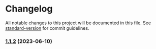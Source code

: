 # Changelog

All notable changes to this project will be documented in this file. See [standard-version](https://github.com/conventional-changelog/standard-version) for commit guidelines.

### [1.1.2](https://github.com/remotezygote/database/compare/v1.1.1...v1.1.2) (2023-06-10)
